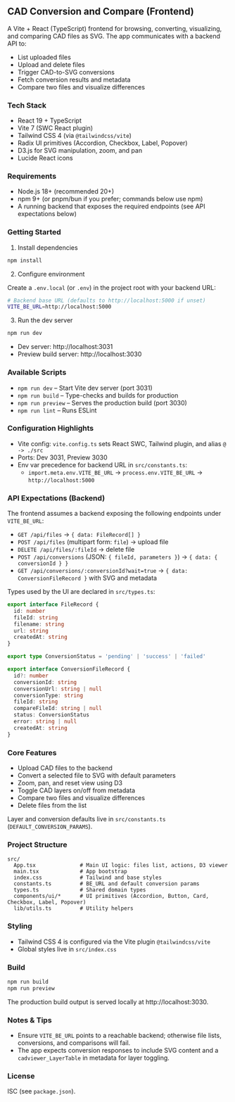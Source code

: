 ## CAD Conversion and Compare (Frontend)

A Vite + React (TypeScript) frontend for browsing, converting, visualizing, and comparing CAD files as SVG. The app communicates with a backend API to:

- List uploaded files
- Upload and delete files
- Trigger CAD-to-SVG conversions
- Fetch conversion results and metadata
- Compare two files and visualize differences

### Tech Stack

- React 19 + TypeScript
- Vite 7 (SWC React plugin)
- Tailwind CSS 4 (via `@tailwindcss/vite`)
- Radix UI primitives (Accordion, Checkbox, Label, Popover)
- D3.js for SVG manipulation, zoom, and pan
- Lucide React icons

### Requirements

- Node.js 18+ (recommended 20+)
- npm 9+ (or pnpm/bun if you prefer; commands below use npm)
- A running backend that exposes the required endpoints (see API expectations below)

### Getting Started

1) Install dependencies

```bash
npm install
```

2) Configure environment

Create a `.env.local` (or `.env`) in the project root with your backend URL:

```bash
# Backend base URL (defaults to http://localhost:5000 if unset)
VITE_BE_URL=http://localhost:5000
```

3) Run the dev server

```bash
npm run dev
```

- Dev server: http://localhost:3031
- Preview build server: http://localhost:3030

### Available Scripts

- `npm run dev` – Start Vite dev server (port 3031)
- `npm run build` – Type-checks and builds for production
- `npm run preview` – Serves the production build (port 3030)
- `npm run lint` – Runs ESLint

### Configuration Highlights

- Vite config: `vite.config.ts` sets React SWC, Tailwind plugin, and alias `@ -> ./src`
- Ports: Dev 3031, Preview 3030
- Env var precedence for backend URL in `src/constants.ts`:
  - `import.meta.env.VITE_BE_URL` → `process.env.VITE_BE_URL` → `http://localhost:5000`

### API Expectations (Backend)

The frontend assumes a backend exposing the following endpoints under `VITE_BE_URL`:

- `GET /api/files` → `{ data: FileRecord[] }`
- `POST /api/files` (multipart form: `file`) → upload file
- `DELETE /api/files/:fileId` → delete file
- `POST /api/conversions` (JSON: `{ fileId, parameters }`) → `{ data: { conversionId } }`
- `GET /api/conversions/:conversionId?wait=true` → `{ data: ConversionFileRecord }` with SVG and metadata

Types used by the UI are declared in `src/types.ts`:

```ts
export interface FileRecord {
  id: number
  fileId: string
  filename: string
  url: string
  createdAt: string
}

export type ConversionStatus = 'pending' | 'success' | 'failed'

export interface ConversionFileRecord {
  id?: number
  conversionId: string
  conversionUrl: string | null
  conversionType: string
  fileId: string
  compareFileId: string | null
  status: ConversionStatus
  error: string | null
  createdAt: string
}
```

### Core Features

- Upload CAD files to the backend
- Convert a selected file to SVG with default parameters
- Zoom, pan, and reset view using D3
- Toggle CAD layers on/off from metadata
- Compare two files and visualize differences
- Delete files from the list

Layer and conversion defaults live in `src/constants.ts` (`DEFAULT_CONVERSION_PARAMS`).

### Project Structure

```
src/
  App.tsx              # Main UI logic: files list, actions, D3 viewer
  main.tsx             # App bootstrap
  index.css            # Tailwind and base styles
  constants.ts         # BE_URL and default conversion params
  types.ts             # Shared domain types
  components/ui/*      # UI primitives (Accordion, Button, Card, Checkbox, Label, Popover)
  lib/utils.ts         # Utility helpers
```

### Styling

- Tailwind CSS 4 is configured via the Vite plugin `@tailwindcss/vite`
- Global styles live in `src/index.css`

### Build

```bash
npm run build
npm run preview
```

The production build output is served locally at http://localhost:3030.

### Notes & Tips

- Ensure `VITE_BE_URL` points to a reachable backend; otherwise file lists, conversions, and comparisons will fail.
- The app expects conversion responses to include SVG content and a `cadviewer_LayerTable` in metadata for layer toggling.

### License
ISC (see `package.json`).

